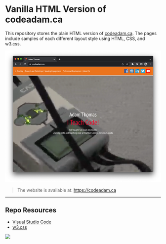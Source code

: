 # Vanilla HTML Version of codeadam.ca

This repository stores the plain HTML version of [codeadam.ca](https://codeadam.ca). The pages include samples of each different layout style using HTML, CSS, and w3.css.

![codeadam.ca](_readme/screenshot-codeadam.png)

> The website is available at:
> https://codeadam.ca

---

## Repo Resources

- [Visual Studio Code](https://code.visualstudio.com/)
- [w3.css](https://www.w3schools.com/w3css/defaulT.asp)

<a href="https://codeadam.ca">
<img src="https://codeadam.ca/images/code-block.png" width="100">
</a>
